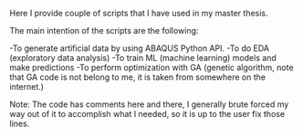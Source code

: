 Here I provide couple of scripts that I have used in my master thesis.

The main intention of the scripts are the following:

-To generate artificial data by using ABAQUS Python API.
-To do EDA (exploratory data analysis)
-To train ML (machine learning) models and make predictions
-To perform optimization with GA (genetic algorithm, note that GA code is not belong to me, it is taken from somewhere on the internet.) 

Note: The code has comments here and there, I generally brute forced my way out of it to accomplish what I needed, so it is up to the user fix those lines.
